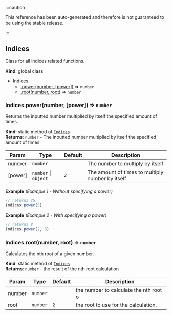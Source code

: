 
:::caution

This reference has been auto-generated and therefore is not guaranteed to be using the stable release.

:::

<a name="Indices"></a>

## Indices
Class for all indices related functions.

**Kind**: global class  

* [Indices](#Indices)
    * [.power(number, [power])](#Indices.power) ⇒ <code>number</code>
    * [.root(number, root)](#Indices.root) ⇒ <code>number</code>

<a name="Indices.power"></a>

### Indices.power(number, [power]) ⇒ <code>number</code>
Returns the inputted number multiplied by itself the specified amount of times.

**Kind**: static method of [<code>Indices</code>](#Indices)  
**Returns**: <code>number</code> - The inputted number multiplied by itself the specified amount of times  

| Param | Type | Default | Description |
| --- | --- | --- | --- |
| number | <code>number</code> |  | The number to multiply by itself |
| [power] | <code>number</code> \| <code>object</code> | <code>2</code> | The amount of times to multiply number by itself |

**Example** *(Example 1 - Without specifying a power)*  
```js
// returns 25
Indices.power(5)
```
**Example** *(Example 2 - With specifying a power)*  
```js
// returns 8
Indices.power(2, 3)
```
<a name="Indices.root"></a>

### Indices.root(number, root) ⇒ <code>number</code>
Calculates the nth root of a given number.

**Kind**: static method of [<code>Indices</code>](#Indices)  
**Returns**: <code>number</code> - the result of the nth root calculation  

| Param | Type | Default | Description |
| --- | --- | --- | --- |
| number | <code>number</code> |  | the number to calculate the nth root o |
| root | <code>number</code> | <code>2</code> | the root to use for the calculation. |

